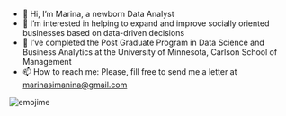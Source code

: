 - 👋 Hi, I’m Marina, a newborn Data Analyst
- 👀 I’m interested in helping to expand and improve socially oriented businesses based on data-driven decisions
- 🌱 I’ve completed the Post Graduate Program in Data Science and Business Analytics at the University of Minnesota, Carlson School of Management
- 📫 How to reach me: Please, fill free to send me a letter at marinasimanina@gmail.com

![emojime](https://user-images.githubusercontent.com/49493079/202126572-948b94e6-936f-4501-9fc2-cf5791a293e1.gif)

<!---
marinasimanina/marinasimanina is a ✨ special ✨ repository because its `README.md` (this file) appears on your GitHub profile.
You can click the Preview link to take a look at your changes.
--->
